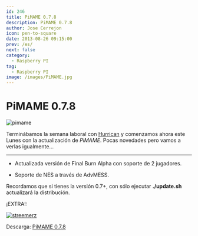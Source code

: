 ```yaml
---
id: 246
title: PiMAME 0.7.8
description: PiMAME 0.7.8
author: Jose Cerrejon
icon: pen-to-square
date: 2013-08-26 09:15:00
prev: /es/
next: false
category:
  - Raspberry PI
tag:
  - Raspberry PI
image: /images/PiMAME.jpg
---
```


# PiMAME 0.7.8

![pimame](/images/PiMAME.jpg)

Terminábamos la semana laboral con [Hurrican](/post.php?id=242) y comenzamos ahora este Lunes con la actualización de *PiMAME*. Pocas novedades pero vamos a verlas igualmente...

- - -
* Actualizada versión de Final Burn Alpha con soporte de 2 jugadores.

* Soporte de NES a través de AdvMESS.

Recordamos que si tienes la versión 0.7+, con sólo ejecutar **./update.sh** actualizará la distribución.


¡EXTRA!:

<a href="http://www.fauxgame.com/streemerz-v02.zip">![streemerz](/images/2013/08/streemerz-boite.jpg "¡Descarga y juega Streemerz!")</a>

Descarga: [PiMAME 0.7.8](http://sourceforge.net/projects/pimame/files/pimame-0.7.8.img.zip/download)
